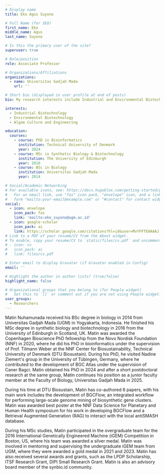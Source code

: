 ```yaml
---
# Display name
title: Eko Agus Suyono

# Full Name (for SEO)
first_name: Eko
middle_name: Agus
last_name: Suyono

# Is this the primary user of the site?
superuser: true

# Role/position
role: Associate Professor

# Organizations/Affiliations
organizations:
  - name: Universitas Gadjah Mada
    url: ''

# Short bio (displayed in user profile at end of posts)
bio: My research interests include Industrial and Environmental Biotechnology.

interests:
  - Industrial Biotechnology
  - Environmental Biotechnology
  - Algae Culture and Engineering

education:
  courses:
    - course: PhD in Bioinformatics
      institution: Technical University of Denmark
      year: 2024
    - course: MSc in Synthetic Biology & Biotechnology
      institution: The University of Edinburgh
      year: 2016
    - course: BSc in Biology
      institution: Universitas Gadjah Mada
      year: 2014

# Social/Academic Networking
# For available icons, see: https://docs.hugoblox.com/getting-started/page-builder/#icons
#   For an email link, use "fas" icon pack, "envelope" icon, and a link in the
#   form "mailto:your-email@example.com" or "#contact" for contact widget.
social:
  - icon: envelope
    icon_pack: fas
    link: 'mailto:eko_suyono@ugm.ac.id'
  - icon: google-scholar
    icon_pack: ai
    link: https://scholar.google.com/citations?hl=id&user=MvYFFTEAAAAJ
# Link to a PDF of your resume/CV from the About widget.
# To enable, copy your resume/CV to `static/files/cv.pdf` and uncomment the lines below.
# - icon: cv
#   icon_pack: ai
#   link: files/cv.pdf

# Enter email to display Gravatar (if Gravatar enabled in Config)
email: ''

# Highlight the author in author lists? (true/false)
highlight_name: false

# Organizational groups that you belong to (for People widget)
#   Set this to `[]` or comment out if you are not using People widget.
user_groups:
  - Researchers
---
```


Matin Nuhamunada received his BSc degree in biology in 2014 from Universitas Gadjah Mada (UGM) in Yogyakarta, Indonesia. He finished his MSc degree in synthetic biology and biotechnology in 2016 from the University of Edinburgh in Scotland, UK. Matin was awarded the Copenhagen Bioscience PhD fellowship from the Novo Nordisk Foundation (NNF) in 2020, where he did his PhD in bioinformatics under the supervision of Prof. Tilmann Weber at the NNF Center for Biosustainability, Technical University of Denmark (DTU Biosustain). During his PhD, he visited Nadine Ziemert's group in the University of Tübingen, Germany, where he contributed to the development of BGC Atlas under the supervision of Caner Bagci. Matin obtained his PhD in 2024 and after a short postdoctoral research at the same group, Matin continues his position as a junior faculty member at the Faculty of Biology, Universitas Gadjah Mada in 2025.

During his time at DTU Biosustain, Matin has co-authored 6 papers, with his main work includes the development of BGCFlow, an integrated workflow for performing large-scale genome mining of biosynthetic gene clusters. Matin was awarded best poster at the NNF Data Science for Planetary and Human Health symposium for his work in developing BGCFlow and a Retrieval Augmented Generation (RAG) to interact with the local antiSMASH database.

During his MSc studies, Matin participated in the overgraduate team for the 2016 International Genetically Engineered Machine (iGEM) Competition in Boston, US, where his team was awarded a silver medal. Matin was involved in mentoring and supervising the undergraduate iGEM team from UGM, where they were awarded a gold medal in 2021 and 2023. Matin has also received several awards and grants, such as the LPDP Scholarship, ITSF Research Grant, DIPI Small Research Grant. Matin is also an advisory board member of the synbio.id community.
